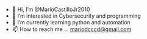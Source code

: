 - 👋 Hi, I’m @MarioCastilloJr2010
- 👀 I’m interested in Cybersecurity and programming
- 🌱 I’m currently learning python and automation
- 📫 How to reach me ... mariodcccd@gmail.com

<!---
MarioCastilloJr2010/MarioCastilloJr2010 is a ✨ special ✨ repository because its `README.md` (this file) appears on your GitHub profile.
You can click the Preview link to take a look at your changes.
--->
